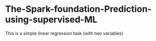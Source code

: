 # The-Spark-foundation-Prediction-using-supervised-ML
This is a simple linear regression task (with two variables)
